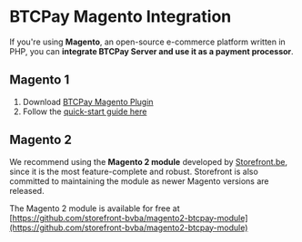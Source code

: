 # BTCPay Magento Integration

If you're using **Magento**, an open-source e-commerce platform written in PHP, you can **integrate BTCPay Server and use it as a payment processor**.

## Magento 1

1. Download [BTCPay Magento Plugin](https://github.com/btcpayserver/magento-plugin)
2. Follow the [quick-start guide here](https://github.com/btcpayserver/magento-plugin/blob/master/GUIDE.md)

## Magento 2

We recommend using the **Magento 2 module** developed by [Storefront.be](https://www.storefront.be), since it is the most feature-complete and robust. Storefront is also committed to maintaining the module as newer Magento versions are released.

The Magento 2 module is available for free at [https://github.com/storefront-bvba/magento2-btcpay-module](https://github.com/storefront-bvba/magento2-btcpay-module)
